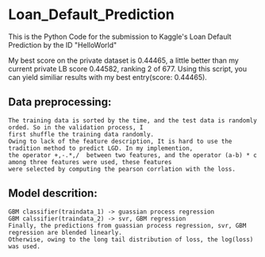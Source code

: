 Loan_Default_Prediction
=======================

This is the Python Code for the submission to Kaggle's Loan Default Prediction by the ID "HelloWorld"

My best score on the private dataset is 0.44465, a little better than my current private LB score 0.44582, ranking 2 of 677. Using this script, you can yield similiar results with my best entry(score: 0.44465).


## Data preprocessing: 

    The training data is sorted by the time, and the test data is randomly orded. So in the validation process, I
    first shuffle the training data randomly.
    Owing to lack of the feature description, It is hard to use the tradition method to predict LGD. In my implemention,
    the operator +,-.*,/  between two features, and the operator (a-b) * c among three features were used, these features
    were selected by computing the pearson corrlation with the loss.
     
## Model descrition:

    GBM classifier(traindata_1) -> guassian process regression
    GBM calssifier(traindata_2) -> svr, GBM regression
    Finally, the predictions from guassian process regression, svr, GBM regression are blended linearly.
    Otherwise, owing to the long tail distribution of loss, the log(loss) was used.
    
    
     
